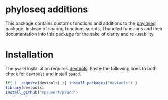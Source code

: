 # phyloseq additions

This package contains customs functions and additions to the [phyloseq](https://github.com/joey711/phyloseq) package.
Instead of sharing functions scripts, I bundled functions and their documentation into this package for the sake of clarity and re-usability.

# Installation

The `psadd` installation requires [devtools](http://cran.r-project.org/web/packages/devtools/index.html). 
Paste the following lines to both check for `devtools` and install `psadd`.

```r
if( !  require(devtools) ){ install.packages("devtools") }
library(devtools)
install_github("cpauvert/psadd")
```


